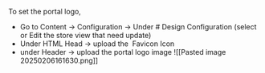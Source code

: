 To set the portal logo,
- Go to Content -> Configuration -> Under # Design Configuration (select or Edit the store view that need update) 
- Under HTML Head -> upload the  Favicon Icon
- under Header -> upload the portal logo image
  ![[Pasted image 20250206161630.png]]
